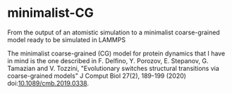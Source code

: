 # minimalist-CG
From the output of an atomistic simulation to a minimalist coarse-grained model ready to be simulated in LAMMPS

The minimalist coarse-grained (CG) model for protein dynamics that I have in mind is the one described in F. Delfino, Y. Porozov, E. Stepanov, G. Tamazian and V. Tozzini, "Evolutionary switches structural transitions via coarse-grained models" J Comput Biol 27(2), 189-199 (2020) doi:[10.1089/cmb.2019.0338](https://dx.doi.org/10.1089/cmb.2019.0338).
